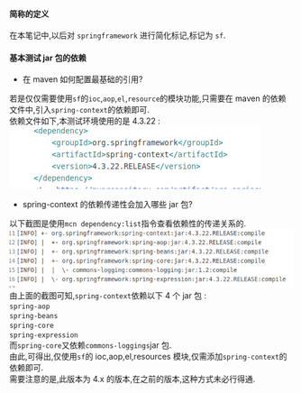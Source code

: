#### 简称的定义

在本笔记中,以后对 `springframework` 进行简化标记,标记为 `sf`.

#### 基本测试 jar 包的依赖

- 在 maven 如何配置最基础的引用?

若是仅仅需要使用`sf`的`ioc`,`aop`,`el`,`resource`的模块功能,只需要在 maven 的依赖文件中,引入`spring-context`的依赖即可.  
依赖文件如下,本测试环境使用的是 4.3.22 :  
![](assets/基于maven的版本依赖的配置-886c86f7.png)

- spring-context 的依赖传递性会加入哪些 jar 包?

以下截图是使用`mcn dependency:list`指令查看依赖性的传递关系的.  
![](assets/基于maven的版本依赖的配置-8a4bb5b6.png)  
由上面的截图可知,`spring-context`依赖以下 4 个 jar 包 :  
`spring-aop`  
`spring-beans`  
`spring-core`  
`spring-expression`  
而`spring-core`又依赖`commons-loggings`jar 包.  
由此,可得出,仅使用`sf`的 ioc,aop,el,resources 模块,仅需添加`spring-context`的依赖即可.  
需要注意的是,此版本为 4.x 的版本,在之前的版本,这种方式未必行得通.
